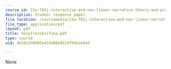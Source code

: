 ```yaml
---
course_id: 21w-765j-interactive-and-non-linear-narrative-theory-and-practice-spring-2004
description: Student response paper.
file_location: /coursemedia/21w-765j-interactive-and-non-linear-narrative-theory-and-practice-spring-2004/de10cd36965a433a06e812dfb9eae84d_hoseflevsbrifana.pdf
file_type: application/pdf
layout: pdf
title: hoseflevsbrifana.pdf
type: course
uid: de10cd36965a433a06e812dfb9eae84d

---
```

None
